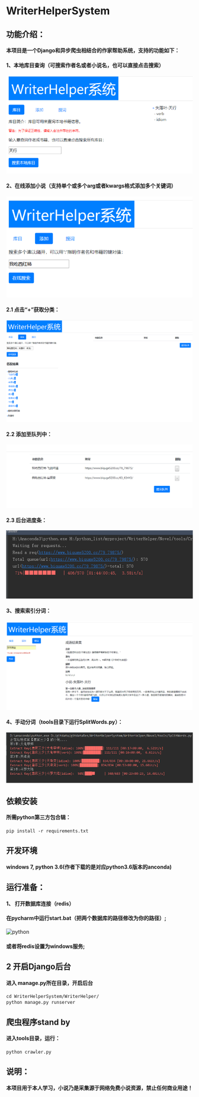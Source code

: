 ﻿
# WriterHelperSystem

## 功能介绍：
#### 本项目是一个Django和异步爬虫相结合的作家帮助系统，支持的功能如下：
#### 1、本地库目查询（可搜索作者名或者小说名，也可以直接点击搜索）
![python](https://github.com/zhu733756/WriterHelperSystem/raw/master/SentenceMaking/Src/1.png)
#### 2、在线添加小说（支持单个或多个arg或者kwargs格式添加多个关键词）
![python](https://github.com/zhu733756/WriterHelperSystem/raw/master/SentenceMaking/Src/2.png)
#### 2.1 点击“+”获取分类：
![python](https://github.com/zhu733756/WriterHelperSystem/raw/master/SentenceMaking/Src/3.png)
#### 2.2 添加至队列中：
![python](https://github.com/zhu733756/WriterHelperSystem/raw/master/SentenceMaking/Src/4.png)
#### 2.3 后台进度条：
![python](https://github.com/zhu733756/WriterHelperSystem/raw/master/SentenceMaking/Src/5.png)
#### 3、搜索索引分词：
![python](https://github.com/zhu733756/WriterHelperSystem/raw/master/SentenceMaking/Src/6.png)
#### 4、手动分词（tools目录下运行SplitWords.py）：
![python](https://github.com/zhu733756/WriterHelperSystem/raw/master/SentenceMaking/Src/7.png)

## 依赖安装
#### 所需python第三方包合辑：
```
pip install -r requirements.txt
```

## 开发环境
#### windows 7, python 3.6(作者下载的是对应python3.6版本的anconda)

## 运行准备：
#### 1、 打开数据库连接（redis）
#### 在pycharm中运行start.bat（把两个数据库的路径修改为你的路径）;
![python](https://github.com/zhu733756/WebSpider/blob/spiders/source/7.png)
#### 或者将redis设置为windows服务;

## 2 开启Django后台
#### 进入 manage.py所在目录，开启后台
```
cd WriterHelperSystem/WriterHelper/
python manage.py runserver
```

## 爬虫程序stand by
#### 进入tools目录，运行：
```
python crawler.py
```

## 说明：
#### 本项目用于本人学习，小说乃是采集源于网络免费小说资源，禁止任何商业用途！
